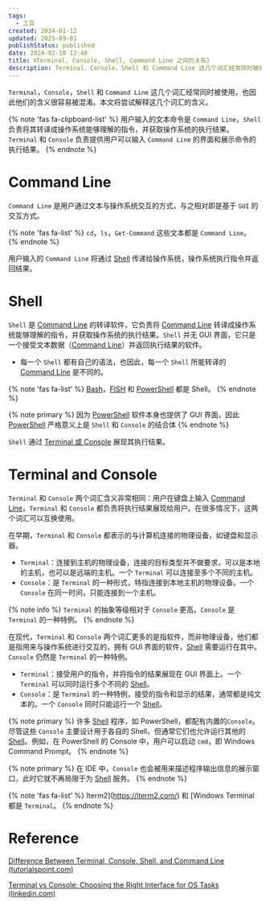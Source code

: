 ```yaml
---
tags:
  - 工具
created: 2024-01-12
updated: 2025-09-01
publishStatus: published
date: 2024-02-10 12:48
title: 《Terminal, Console, Shell, Command Line 之间的关系》
description: Terminal，Console，Shell 和 Command Line 这几个词汇经常同时被使用，也因此他们的含义很容易被混淆。本文将尝试解释这几个词汇的含义。
---
```


`Terminal`，`Console`，`Shell` 和 `Command Line` 这几个词汇经常同时被使用，也因此他们的含义很容易被混淆。本文将尝试解释这几个词汇的含义。

{% note 'fas fa-clipboard-list' %}
用户输入的文本命令是 `Command Line`，`Shell` 负责将其转译成操作系统能够理解的指令，并获取操作系统的执行结果。
`Terminal` 和 `Console` 负责提供用户可以输入 `Command Line` 的界面和展示命令的执行结果。
{% endnote %}

# Command Line

`Command Line` 是用户通过文本与操作系统交互的方式，与之相对即是基于 `GUI` 的交互方式。

{% note 'fas fa-list' %}
`cd`，`ls`，`Get-Command` 这些文本都是 `Command Line`。
{% endnote %}

用户输入的 `Command Line` 将通过 [Shell](/difference_between_terminal,_console,_shell,_and_command_line/#shell) 传递给操作系统，操作系统执行指令并返回结果。

# Shell

`Shell` 是 [Command Line](/difference_between_terminal,_console,_shell,_and_command_line/#command_line) 的转译软件，它负责将 [Command Line](/difference_between_terminal,_console,_shell,_and_command_line/#command_line) 转译成操作系统能够理解的指令，并获取操作系统的执行结果。`Shell` 并无 GUI 界面，它只是一个接受文本数据（[Command Line](/difference_between_terminal,_console,_shell,_and_command_line/#command_line)）并返回执行结果的软件。

- 每一个 `Shell` 都有自己的语法，也因此，每一个 `Shell` 所能转译的 [Command Line](/difference_between_terminal,_console,_shell,_and_command_line/#command_line) 是不同的。

{% note 'fas fa-list' %}
[Bash](<https://en.wikipedia.org/wiki/bash_(unix_shell)>)，[FISH](https://github.com/fish-shell/fish-shell) 和 [PowerShell](https://learn.microsoft.com/en-us/powershell/) 都是 Shell。
{% endnote %}

{% note primary %}
因为 [PowerShell](https://learn.microsoft.com/en-us/powershell/) 软件本身也提供了 GUI 界面，因此 [PowerShell](https://learn.microsoft.com/en-us/powershell/) 严格意义上是 `Shell` 和 `Console` 的结合体
{% endnote %}

`Shell` 通过 [Terminal 或 Console](/difference_between_terminal,_console,_shell,_and_command_line/#terminal_and_console) 展现其执行结果。

# Terminal and Console

`Terminal` 和 `Console` 两个词汇含义非常相同：用户在键盘上输入 [Command Line](/difference_between_terminal,_console,_shell,_and_command_line/#command_line)，`Terminal` 和 `Console` 都负责将执行结果展现给用户。在很多情况下，这两个词汇可以互换使用。

在早期，`Terminal` 和 `Console` 都表示的与计算机连接的物理设备，如键盘和显示器。

- `Terminal`：连接到主机的物理设备，连接的目标类型并不做要求，可以是本地的主机，也可以是远端的主机。一个 `Terminal` 可以连接至多个不同的主机。
- `Console`：是 `Terminal` 的一种形式，特指连接到本地主机的物理设备。一个 `Console` 在同一时间，只能连接到一个主机。

{% note info %}
`Terminal` 的抽象等级相对于 `Console` 更高。`Console` 是 `Terminal` 的一种特例。
{% endnote %}

在现代，`Terminal` 和 `Console` 两个词汇更多的是指软件，而非物理设备，他们都是指用来与操作系统进行交互的，拥有 GUI 界面的软件，[Shell](/difference_between_terminal,_console,_shell,_and_command_line/#shell) 需要运行在其中。 `Console` 仍然是 `Terminal` 的一种特例。

- `Terminal`：接受用户的指令，并将指令的结果展现在 GUI 界面上。一个 `Terminal` 可以同时运行多个不同的 [Shell](/difference_between_terminal,_console,_shell,_and_command_line/#shell)。
- `Console`：是 `Terminal` 的一种特例，接受的指令和显示的结果，通常都是纯文本的。一个 `Console` 同时只能运行一个 [Shell](/difference_between_terminal,_console,_shell,_and_command_line/#shell)。

{% note primary %}
许多 [Shell](/difference_between_terminal,_console,_shell,_and_command_line/#Shell) 程序，如 PowerShell，都配有内置的`Console`。尽管这些 `Console` 主要设计用于各自的 Shell，但通常它们也允许运行其他的 [Shell](/difference_between_terminal,_console,_shell,_and_command_line/#Shell)。例如，在 PowerShell 的 Console 中，用户可以启动 `cmd`，即 Windows Command Prompt。
{% endnote %}

{% note primary %}
在 IDE 中，`Console` 也会被用来描述程序输出信息的展示窗口，此时它就不再局限于为 [Shell](/difference_between_terminal,_console,_shell,_and_command_line/#Shell) 服务。
{% endnote %}

{% note 'fas fa-list' %}
Iterm2](https://iterm2.com/) 和 [Windows Terminal 都是 `Terminal`。
{% endnote %}

# Reference

[Difference Between Terminal, Console, Shell, and Command Line (tutorialspoint.com)](https://www.tutorialspoint.com/difference-between-terminal-console-shell-and-command-line)

[Terminal vs Console: Choosing the Right Interface for OS Tasks (linkedin.com)](https://www.linkedin.com/advice/0/how-do-you-choose-between-terminal-console-your)

